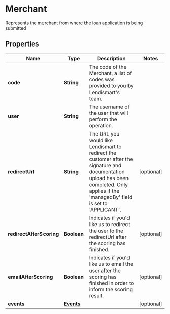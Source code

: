 

# Merchant

Represents the merchant from where the loan application is being submitted

## Properties

| Name | Type | Description | Notes |
|------------ | ------------- | ------------- | -------------|
|**code** | **String** | The code of the Merchant, a list of codes was provided to you by Lendismart&#39;s team. |  |
|**user** | **String** | The username of the user that will perform the operation. |  |
|**redirectUrl** | **String** | The URL you would like Lendismart to redirect the customer after the signature and documentation upload has been completed. Only applies if the &#39;managedBy&#39; field is set to &#39;APPLICANT&#39;. |  [optional] |
|**redirectAfterScoring** | **Boolean** | Indicates if you&#39;d like us to redirect the user to the redirectUrl after the scoring has finished. |  [optional] |
|**emailAfterScoring** | **Boolean** | Indicates if you&#39;d like us to email the user after the scoring has finished in order to inform the scoring result. |  [optional] |
|**events** | [**Events**](Events.md) |  |  [optional] |



